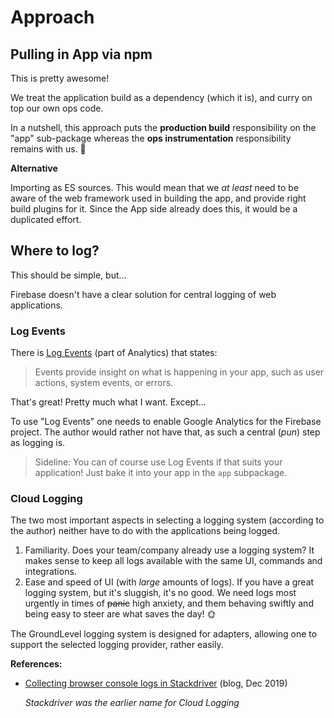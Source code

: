 # Approach

## Pulling in App via npm

This is pretty awesome!

We treat the application build as a dependency (which it is), and curry on top our own ops code.

In a nutshell, this approach puts the **production build** responsibility on the "app" sub-package whereas the **ops instrumentation** responsibility remains with us. 👏

**Alternative**

Importing as ES sources. This would mean that we *at least* need to be aware of the web framework used in building the app, and provide right build plugins for it. Since the App side already does this, it would be a duplicated effort.


<!-- disabled
## Using Rollup vs. Vite

Vite is mainly a rapid development tool (HMR = Hot Module Reload). Why would we use it for just building the final stage?

Pre-fetches for one. When our `index.html` has this:

```
<script type="module">
  import '/src/main.js';
</script>
```

..Vite expands it to this (`public/index.html`):

```
  <script type="module" crossorigin src="/assets/index.65ee72bf.js"></script>
  <link rel="modulepreload" href="/assets/vite.d0d1ba23.js">
  <link rel="modulepreload" href="/assets/index.esm.bafcf996.js">
  <link rel="modulepreload" href="/assets/tslib.d012e74f.js">
  <link rel="modulepreload" href="/assets/firebase-misc.13a81d66.js">
  <link rel="modulepreload" href="/assets/tslib.es6.6591dcdb.js">
  <link rel="modulepreload" href="/assets/firebase-auth.1d914af5.js">
  <link rel="modulepreload" href="/assets/firebase-firestore.b74557a0.js">
  <link rel="modulepreload" href="/assets/firebase-functions.cd464059.js">
```

We can do the same in Rollup, but need to manually create the actual `index.html` from a template.

By using Rollup, we need to code something like the above ourselves (which isn't too much) but we get a leaner toolchain with less fluff.

Ideally, we do both, allowing us to compare the output sizes and ease of development.

>Edit: Did the Rollup side. Now Vite doesn't fully work.
-->

## Where to log?

This should be simple, but...

Firebase doesn't have a clear solution for central logging of web applications. 

### Log Events

There is [Log Events](https://firebase.google.com/docs/analytics/events) (part of Analytics) that states:

> Events provide insight on what is happening in your app, such as user actions, system events, or errors.

That's great! Pretty much what I want. Except...

To use "Log Events" one needs to enable Google Analytics for the Firebase project. The author would rather not have that, as such a central (*pun*) step as logging is.

>Sideline: You can of course use Log Events if that suits your application! Just bake it into your app in the `app` subpackage.

### Cloud Logging

The two most important aspects in selecting a logging system (according to the author) neither have to do with the applications being logged.

1. Familiarity. Does your team/company already use a logging system? It makes sense to keep all logs available with the same UI, commands and integrations.
2. Ease and speed of UI (with *large* amounts of logs). If you have a great logging system, but it's sluggish, it's no good. We need logs most urgently in times of <strike>panic</strike> high anxiety, and them behaving swiftly and being easy to steer are what saves the day! 🌞

The GroundLevel logging system is designed for adapters, allowing one to support the selected logging provider, rather easily.

<!-- Not implemented. Open up, once functional.

As an initial adapter, we support [Cloud Logging](https://cloud.google.com/logging/docs). This is where your Cloud Functions logs are going, anyhow. The product also passes the "ease and speed" test above, in the author's opinion.

For some reason, there is no direct web app -> Cloud Logging possibility (without possibly complex authentication dances?). This is why the Cloud Logging adapter batches and ships the logs to your Cloud Functions, which then pass them on to Cloud Logging - which makes them visible for you in the dashboard.

This is not ideal. It means we need to cater for offline mode, transmission failures and optimize for batch size. But heck, it seems it's the way to go. 
-->

**References:**

- [Collecting browser console logs in Stackdriver](https://medium.com/google-cloud/collecting-browser-console-logs-in-stackdriver-fa388a90d32b) (blog, Dec 2019)

   *Stackdriver was the earlier name for Cloud Logging*
